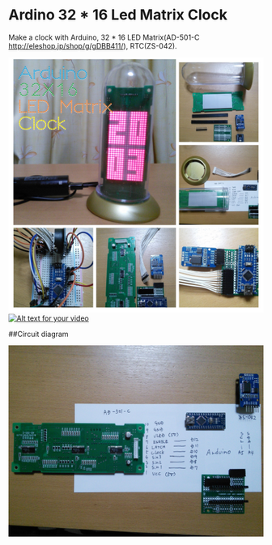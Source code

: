 # Ardino 32 * 16 Led Matrix Clock

Make a clock with Arduino, 32 * 16 LED Matrix(AD-501-C http://eleshop.jp/shop/g/gDBB411/), RTC(ZS-042).

![Ardino 32 * 16 Led Matrix Clock](img/img001.jpg)
[![Alt text for your video](http://img.youtube.com/vi/053dEb73Rrk/0.jpg)](https://youtu.be/053dEb73Rrk)

##Circuit diagram

![Circuit diagram](img/img002.jpg)
